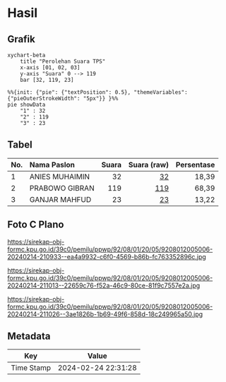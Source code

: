 # Hasil

## Grafik

```mermaid
xychart-beta
    title "Perolehan Suara TPS"
    x-axis [01, 02, 03]
    y-axis "Suara" 0 --> 119
    bar [32, 119, 23]
```

```mermaid
%%{init: {"pie": {"textPosition": 0.5}, "themeVariables": {"pieOuterStrokeWidth": "5px"}} }%%
pie showData
    "1" : 32
    "2" : 119
    "3" : 23
```

## Tabel

| No. | Nama Paslon    | Suara | Suara (raw) | Persentase |
|:--- |:-------------- | -----:| -----------:| ----------:|
| 1   | ANIES MUHAIMIN | 32    | [32][p-1]   | 18,39      |
| 2   | PRABOWO GIBRAN | 119   | [119][p-2]  | 68,39      |
| 3   | GANJAR MAHFUD  | 23    | [23][p-3]   | 13,22      |


[p-1]: https://github.com/gigit-pemilu/pemilu-2024-92-papua-barat/blob/main/pilpres/hitung-suara/sub/92-papua-barat/sub/08-kaimana/sub/01-kaimana/sub/2005-trikora/sub/006-tps/sub/paslon-1.txt
[p-2]: https://github.com/gigit-pemilu/pemilu-2024-92-papua-barat/blob/main/pilpres/hitung-suara/sub/92-papua-barat/sub/08-kaimana/sub/01-kaimana/sub/2005-trikora/sub/006-tps/sub/paslon-2.txt
[p-3]: https://github.com/gigit-pemilu/pemilu-2024-92-papua-barat/blob/main/pilpres/hitung-suara/sub/92-papua-barat/sub/08-kaimana/sub/01-kaimana/sub/2005-trikora/sub/006-tps/sub/paslon-3.txt

## Foto C Plano

https://sirekap-obj-formc.kpu.go.id/39c0/pemilu/ppwp/92/08/01/20/05/9208012005006-20240214-210933--ea4a9932-c6f0-4569-b86b-fc763352896c.jpg

https://sirekap-obj-formc.kpu.go.id/39c0/pemilu/ppwp/92/08/01/20/05/9208012005006-20240214-211013--22659c76-f52a-46c9-80ce-81f9c7557e2a.jpg

https://sirekap-obj-formc.kpu.go.id/39c0/pemilu/ppwp/92/08/01/20/05/9208012005006-20240214-211026--3ae1826b-1b69-49f6-858d-18c249965a50.jpg


## Metadata

| Key        | Value               |
| ---------- | ------------------- |
| Time Stamp | 2024-02-24 22:31:28 |



